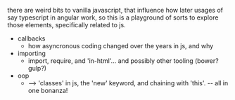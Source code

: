 there are weird bits to vanilla javascript, that influence how later usages of say typescript in angular work, so this is a playground of sorts to explore those elements, specifically related to js.

- callbacks
    - how asyncronous coding changed over the years in js, and why
- importing
    - import, require, and 'in-html'... and possibly other tooling (bower? gulp?)
- oop 
    - --> 'classes' in js, the 'new' keyword, and chaining with 'this'. -- all in one bonanza!
